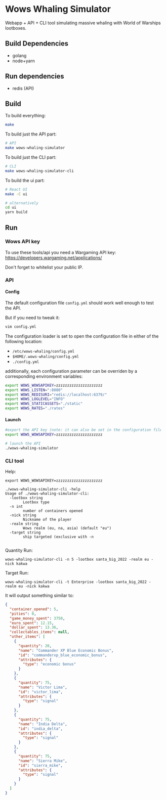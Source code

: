 # Wows Whaling Simulator

Webapp + API + CLI tool simulating massive whaling with World of Warships lootboxes.

## Build Dependencies

- golang
- node+yarn

## Run dependencies

- redis (API)

## Build

To build everything:

```bash
make
```

To build just the API part:

```bash
# API
make wows-whaling-simulator
```

To build just the CLI part:

```bash
# CLI
make wows-whaling-simulator-cli
```

To build the ui part:

```bash
# React UI
make -C ui

# alternatively
cd ui
yarn build
```

## Run

### Wows API key

To use these tools/api you need a Wargaming API key: https://developers.wargaming.net/applications/

Don't forget to whitelist your public IP.

### API

#### Config

The default configuration file `config.yml` should work well enough to test the API.

But if you need to tweak it:

```bash
vim config.yml
```

The configuration loader is set to open the configuration file in either of the following location:

- `/etc/wows-whaling/config.yml`
- `$HOME/.wows-whaling/config.yml`
- `./config.yml`

additionally, each configuration parameter can be overriden by a corresponding environment variables:

```bash
export WOWS_WOWSAPIKEY=zzzzzzzzzzzzzzzzzzzzz
export WOWS_LISTEN=":8080"
export WOWS_REDISURI="redis://localhost:6379/"
export WOWS_LOGLEVEL="INFO"
export WOWS_STATICASSETS="./static"
export WOWS_RATES="./rates"
```

#### Launch

```bash
#export the API key (note: it can also be set in the configuration file)
export WOWS_WOWSAPIKEY=zzzzzzzzzzzzzzzzzzzzz

# launch the API
./wows-whaling-simulator
```

### CLI tool

Help:

```
export WOWS_WOWSAPIKEY=zzzzzzzzzzzzzzzzzzzzz

./wows-whaling-simulator-cli -help
Usage of ./wows-whaling-simulator-cli:
  -lootbox string
    	Lootbox type
  -n int
    	number of containers opened
  -nick string
    	Nickname of the player
  -realm string
    	Wows realm (eu, na, asia) (default "eu")
  -target string
    	ship targeted (exclusive with -n


```

Quantity Run:

```
wows-whaling-simulator-cli -n 5 -lootbox santa_big_2022 -realm eu -nick kakwa

```

Target Run:

```
wows-whaling-simulator-cli -t Enterprise -lootbox santa_big_2022 -realm eu -nick kakwa

```

It will output something similar to:

```json
{
  "container_opened": 5,
  "pities": 0,
  "game_money_spent": 3750,
  "euro_spent": 12.15,
  "dollar_spent": 13.36,
  "collectables_items": null,
  "other_items": [
    {
      "quantity": 20,
      "name": "Commander XP Blue Economic Bonus",
      "id": "commanderxp_blue_economic_bonus",
      "attributes": {
        "type": "economic bonus"
      }
    },
    {
      "quantity": 75,
      "name": "Victor Lima",
      "id": "victor_lima",
      "attributes": {
        "type": "signal"
      }
    },
    {
      "quantity": 75,
      "name": "India Delta",
      "id": "india_delta",
      "attributes": {
        "type": "signal"
      }
    },
    {
      "quantity": 75,
      "name": "Sierra Mike",
      "id": "sierra_mike",
      "attributes": {
        "type": "signal"
      }
    }
  ]
}
```
